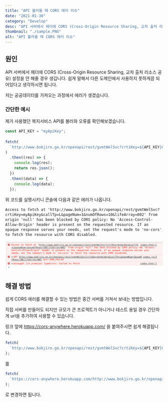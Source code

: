 ```yaml
---
title: "API 불러올 때 CORS 에러 이슈"
date: "2021-01-30"
category: "Develop"
desc: "API 서버에서 헤더에 CORS (Cross-Origin Resource Sharing, 교차 출처 리소스 공유) 설정을 안 해줄 경우 생깁니다."
thumbnail: "./sample.PNG"
alt: "API 불러올 때 CORS 에러 이슈"
---
```


## 원인

API 서버에서 헤더에 CORS (Cross-Origin Resource Sharing, 교차 출처 리소스 공유) 설정을 안 해줄 경우 생깁니다.
쉽게 말해서 다른 도메인에서 사용하지 못하게끔 되어있다고 생각하시면 됩니다.

저는 공공데이터를 가져오는 과정에서 에러가 생겼습니다.

### 간단한 예시

제가 사용했던 복지서비스 API를 불러와 오류를 확인해보겠습니다.

```js
const API_KEY = "myApiKey";

fetch(
  `http://www.bokjiro.go.kr/openapi/rest/gvmtWelSvc?crtiKey=${API_KEY}&callTp=L&pageNum=1&numOfRows=10&lifeArray=002`
)
  .then((res) => {
    console.log(res);
    return res.json();
  })
  .then((data) => {
    console.log(data);
  });
```

위 코드를 실행시키니 콘솔에 다음과 같은 에러가 나옵니다.

```
Access to fetch at 'http://www.bokjiro.go.kr/openapi/rest/gvmtWelSvc?crtiKey=myApiKey&callTp=L&pageNum=1&numOfRows=10&lifeArray=002' from origin 'null' has been blocked by CORS policy: No 'Access-Control-Allow-Origin' header is present on the requested resource. If an opaque response serves your needs, set the request's mode to 'no-cors' to fetch the resource with CORS disabled.
```

![error](./sample.PNG)

## 해결 방법

쉽게 CORS 에러를 해결할 수 있는 방법은 중간 서버를 거쳐서 보내는 방법입니다.

직접 서버를 만들어도 되지만 규모가 큰 프로젝트가 아니거나 테스트 용일 경우 간단하게 url을 추가하여 사용할 수 있습니다.

링크 앞에 https://cors-anywhere.herokuapp.com/ 을 붙여주시면 쉽게 해결됩니다.

```js
fetch(
  `http://www.bokjiro.go.kr/openapi/rest/gvmtWelSvc?crtiKey=${API_KEY}&callTp=L&pageNum=1&numOfRows=10&lifeArray=002`
);
```

를

```js
fetch(
  `https://cors-anywhere.herokuapp.com/http://www.bokjiro.go.kr/openapi/rest/gvmtWelSvc?crtiKey=${API_KEY}&callTp=L&pageNum=1&numOfRows=10&lifeArray=002`
);
```

로 변경하면 됩니다.
